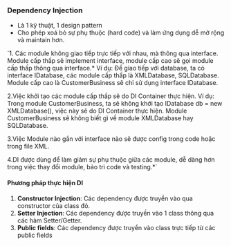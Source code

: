 ### Dependency Injection
- Là 1 kỹ thuật, 1 design pattern
- Cho phép xoá bỏ sự phụ thuộc (hard code) và làm ứng dụng dễ mở rộng và maintain hơn.

`1. Các module không giao tiếp trực tiếp với nhau, mà thông qua interface. Module cấp thấp sẽ implement interface, module cấp cao sẽ gọi module cấp thấp thông qua interface.*
Ví dụ: Để giao tiếp với database, ta có interface IDatabase, các module cấp thấp là XMLDatabase, SQLDatabase.  Module cấp cao là CustomerBusiness sẽ chỉ sử dụng interface IDatabase.

2.Việc khởi tạo các module cấp thấp sẽ do DI Container thực hiện. 
Ví dụ: Trong module CustomerBusiness, ta sẽ không khởi tạo IDatabase db = new XMLDatabase(), việc này sẽ do DI Container thực hiện. Module CustomerBusiness sẽ không biết gì về module XMLDatabase hay SQLDatabase.
     
3.Việc Module nào gắn với interface nào sẽ được config trong code hoặc trong file XML.

4.DI được dùng để làm giảm sự phụ thuộc giữa các module, dễ dàng hơn trong việc thay đổi module, bảo trì code và testing.*`

#### Phương pháp thực hiện DI
1. **Constructor Injection**: Các dependency được truyền vào qua constructor của class đó.
2. **Setter Injection**: Các dependency được truyền vào 1 class thông qua các hàm Setter/Getter.
3. **Public fields**: Các dependency được truyền vào class trực tiếp từ các public fields